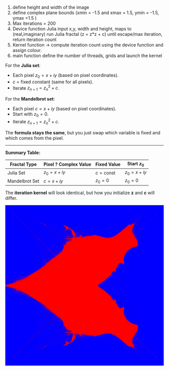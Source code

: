 1. define height and width of the image   
2. define complex plane bounds (xmin = -1.5 and xmax = 1.5, ymin = -1.5, ymax =1.5 )  
3. Max iterations = 200  
4. Device function Julia input x,y, width and height, maps to (real,imaginary)
 run Julia fractal (z = z*z + c) until escape/max iteration, return iteration count  
5. Kernel function -> compute iteration count using the device function and assign colour.  
6. main function define the number of threads, grids and launch the kernel  


For the **Julia set**:

* Each pixel $z_0 = x + iy$ (based on pixel coordinates).
* $c$ = fixed constant (same for all pixels).
* Iterate $z_{n+1} = z_n^2 + c$.

For the **Mandelbrot set**:

* Each pixel $c = x + iy$ (based on pixel coordinates).
* Start with $z_0 = 0$.
* Iterate $z_{n+1} = z_n^2 + c$.

The **formula stays the same**, but you just swap which variable is fixed and which comes from the pixel.

---
**Summary Table:**

| Fractal Type   | Pixel ? Complex Value | Fixed Value        | Start $z_0$  |
| -------------- | --------------------- | ------------------ | ------------ |
| Julia Set      | $z_0 = x+iy$          | $c = \text{const}$ | $z_0 = x+iy$ |
| Mandelbrot Set | $c = x+iy$            | $z_0 = 0$          | $z_0 = 0$    |
The **iteration kernel** will look identical, but how you initialize **z** and **c** will differ.


![Mandelbrot Fractal diagram](MandelbrotFractal.png)